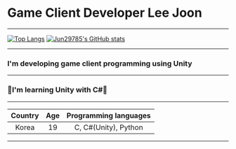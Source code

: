 
# Game Client Developer   **Lee Joon** 

___
[![Top Langs](https://github-readme-stats.vercel.app/api/top-langs/?username=Jun29785)](https://github.com/Jun29785)
[![Jun29785's GitHub stats](https://github-readme-stats.vercel.app/api?username=Jun29785&theme=chartreuse-jolly&show_icons=true)](https://github.com/Jun29785)
___
<h3 id="-unity-i-m-interested-in-gameprograming-and-server-">I&#39;m developing game client programming using Unity</h3>

___

<h3 id="-i-learned-deep-learning-and-machine-learning-with-python-tensorflow-">💙I'm learning Unity with C#💙</h3>

___
|Country|Age|Programming languages|
|:--:|:--:|:--:|
|Korea|19|C, C#(Unity), Python|

___
